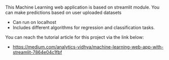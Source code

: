 This Machine Learning web application is based on streamlit module. You can make predictions based on user uploaded datasets

* Can run on localhost
* Includes different algorithms for regression and classification tasks.

You can reach the tutorial article for this project via the link below:
* https://medium.com/analytics-vidhya/machine-learning-web-app-with-streamlit-7864e04c1fbf
